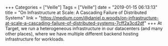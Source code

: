 +++
Categories = ["Veille"]
Tags = ["Veille"]
date = "2019-01-15 06:13:13"
title = "On Infrastructure at Scale: A Cascading Failure of Distributed Systems"
link = "https://medium.com/@daniel.p.woods/on-infrastructure-at-scale-a-cascading-failure-of-distributed-systems-7cff2a3cd2df"
+++
At Target, we run a heterogeneous infrastructure in our datacenters (and many other places), where we have multiple different backend hosting infrastructure for workloads.